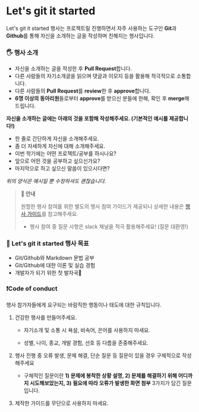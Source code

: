 # Let's git it started

Let's git it started 행사는 프로젝트릴 진행하면서 자주 사용하는 도구인 **Git**과 **Github**를 통해 자신을 소개하는 글을 작성하며 친해지는 행사입니다. 





### 🖐 행사 소개

- 자신을 소개하는 글을 작성한 후 **Pull Request**합니다.
- 다른 사람들의 자기소개글을 읽으며 댓글과 이모지 등을 활용해 적극적으로 소통합니다.
- 다른 사람들의 **Pull Request**를 **review**한 후 **approve**합니다.
- **6명 이상의 동아리원**들로부터 **approve**를 받으신 분들에 한해, 확인 후 **merge**해드립니다.





**자신을 소개하는 글에는 아래의 것을 포함해 작성해주세요. (기본적인 예시를 제공합니다!)**

- 한 줄로 간단하게 자신을 소개해주세요.
- 좀 더 자세하게 자신에 대해 소개해주세요.
- 이번 학기에는 어떤 프로젝트/공부를 하시나요?
- 앞으로 어떤 것을 공부하고 싶으신가요?
- 마지막으로 하고 싶으신 말씀이 있으시다면?

*위의 양식은 예시일 뿐 수정하셔도 괜찮습니다.*



> **📖 안내**
>
> 원할한 행사 참여를 위한 별도의 행사 참여 가이드가 제공되니 상세한 내용은 [행사 가이드](https://www.notion.so/Let-s-git-it-started-52d8d96dada1411985dc3c7cdba119cc)를 참고해주세요.
>
> - 행사 참여 중 질문 사항은 slack 채널을 적극 활용해주세요! (질문 대환영!)





### 🔎 Let's git it started 행사 목표

- Git/Github와 Markdown 문법 공부
- Git/Github에 대한 이론 및 실습 경험
- 개발자가 되기 위한 첫 발자국👣





### ❗️Code of conduct

행사 참가자들에게 요구되는 바람직한 행동이나 태도에 대한 규칙입니다. 

1. 건강한 행사를 만들어주세요. 

   - 자기소개 및 소통 시 욕설, 비속어, 은어를 사용하지 마세요.

   - 성별, 나이, 종교, 개발 경험, 선호 등 다름을 존중해주세요.

2. 행사 진행 중 오류 발생, 문제 해결, 단순 질문 등 질문이 있을 경우 구체적으로 작성해주세요

   - 구체적인 질문이란 **1) 문제에 봉착한 상황 설명, 2) 문제를 해결하기 위해 어디까지 시도해보았는지, 3) 필요에 따라 오류가 발생한 화면 첨부** 3가지가 담긴 질문입니다.

3. 제작한 가이드를 무단으로 사용하지 마세요.



